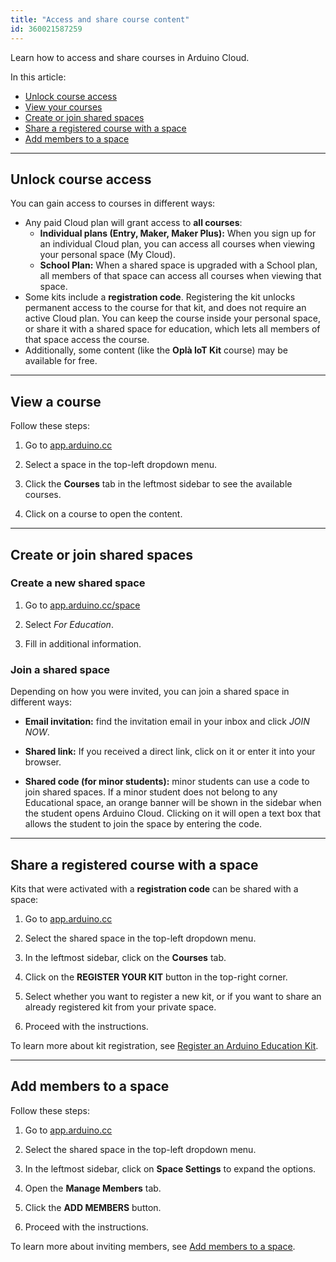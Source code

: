 ```yaml
---
title: "Access and share course content"
id: 360021587259
---
```


Learn how to access and share courses in Arduino Cloud.

In this article:

* [Unlock course access](#unlock-course-access)
* [View your courses](#view-your-courses)
* [Create or join shared spaces](#create-or-join-shared-spaces)
* [Share a registered course with a space](#share-a-course)
* [Add members to a space](#add-members-to-a-space)

---

<a id="unlock-course-access"></a>

## Unlock course access

You can gain access to courses in different ways:

* Any paid Cloud plan will grant access to **all courses**:
  * **Individual plans (Entry, Maker, Maker Plus):** When you sign up for an individual Cloud plan, you can access all courses when viewing your personal space (My Cloud).
  * **School Plan:** When a shared space is upgraded with a School plan, all members of that space can access all courses when viewing that space.
* Some kits include a **registration code**. Registering the kit unlocks permanent access to the course for that kit, and does not require an active Cloud plan. You can keep the course inside your personal space, or share it with a shared space for education, which lets all members of that space access the course.
* Additionally, some content (like the **Oplà IoT Kit** course) may be available for free.

---

<a id="view-your-courses"></a>

## View a course

Follow these steps:

1. Go to [app.arduino.cc](https://app.arduino.cc/)

2. Select a space in the top-left dropdown menu.

3. Click the **Courses** tab in the leftmost sidebar to see the available courses.

4. Click on a course to open the content.

---

<a id="create-or-join-shared-spaces"></a>

## Create or join shared spaces

<a id="create-space"></a>

### Create a new shared space

1. Go to [app.arduino.cc/space](https://app.arduino.cc/space)

2. Select _For Education_.

3. Fill in additional information.

### Join a shared space

Depending on how you were invited, you can join a shared space in different ways:

* **Email invitation:** find the invitation email in your inbox and click _JOIN NOW_.

* **Shared link:**  If you received a direct link, click on it or enter it into your browser.

* **Shared code (for minor students):** minor students can use a code to join shared spaces. If a minor student does not belong to any Educational space, an orange banner will be shown in the sidebar when the student opens Arduino Cloud. Clicking on it will open a text box that allows the student to join the space by entering the code.

---

<a id="share-a-course"></a>

## Share a registered course with a space

Kits that were activated with a **registration code** can be shared with a space:

1. Go to [app.arduino.cc](https://app.arduino.cc/)

2. Select the shared space in the top-left dropdown menu.

3. In the leftmost sidebar, click on the **Courses** tab.

4. Click on the **REGISTER YOUR KIT** button in the top-right corner.

5. Select whether you want to register a new kit, or if you want to share an already registered kit from your private space.

6. Proceed with the instructions.

To learn more about kit registration, see [Register an Arduino Education Kit](https://support.arduino.cc/hc/en-us/articles/4407393580818-Register-an-Arduino-Education-Kit).

---

<a id="add-members-to-a-space"></a>

## Add members to a space

Follow these steps:

1. Go to [app.arduino.cc](https://app.arduino.cc/)

2. Select the shared space in the top-left dropdown menu.

3. In the leftmost sidebar, click on **Space Settings** to expand the options.

4. Open the **Manage Members** tab.

5. Click the **ADD MEMBERS** button.

6. Proceed with the instructions.

To learn more about inviting members, see [Add members to a space](https://support.arduino.cc/hc/en-us/articles/360011787820-Add-members-to-a-space).
